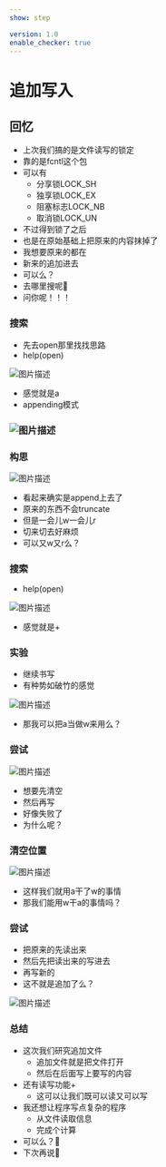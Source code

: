```yaml
---
show: step

version: 1.0
enable_checker: true
---
```


# 追加写入
## 回忆

- 上次我们搞的是文件读写的锁定
- 靠的是fcntl这个包
- 可以有
	- 分享锁LOCK_SH
	- 独享锁LOCK_EX
	- 阻塞标志LOCK_NB
	- 取消锁LOCK_UN
- 不过得到锁了之后
- 也是在原始基础上把原来的内容抹掉了
- 我想要原来的都在
- 新来的追加进去
- 可以么？
- 去哪里搜呢🤔
- 问你呢！！！

### 搜索
- 先去open那里找找思路
- help(open)

![图片描述](https://doc.shiyanlou.com/courses/uid1190679-20210826-1629975180837)

- 感觉就是a
- appending模式

### ![图片描述](https://doc.shiyanlou.com/courses/uid1190679-20210826-1629975158377)

### 构思

![图片描述](https://doc.shiyanlou.com/courses/uid1190679-20210826-1629975313736)

- 看起来确实是append上去了
- 原来的东西不会truncate
- 但是一会儿w一会儿r
- 切来切去好麻烦
- 可以又w又r么？

### 搜索

- help(open)

![图片描述](https://doc.shiyanlou.com/courses/uid1190679-20210826-1629975180837)

- 感觉就是+
 
### 实验

- 继续书写
- 有种势如破竹的感觉

![图片描述](https://doc.shiyanlou.com/courses/uid1190679-20210826-1629975528341)

- 那我可以把a当做w来用么？

### 尝试

![图片描述](https://doc.shiyanlou.com/courses/uid1190679-20210826-1629975611673)

- 想要先清空
- 然后再写
- 好像失败了
- 为什么呢？

### 清空位置
![图片描述](https://doc.shiyanlou.com/courses/uid1190679-20210826-1629975904653)

- 这样我们就用a干了w的事情
- 那我们能用w干a的事情吗？

### 尝试
- 把原来的先读出来
- 然后先把读出来的写进去
- 再写新的
- 这不就是追加了么？

![图片描述](https://doc.shiyanlou.com/courses/uid1190679-20210826-1629976164930)

### 总结 
- 这次我们研究追加文件
	- 追加文件就是把文件打开
	- 然后在后面写上要写的内容
- 还有读写功能+
	- 这可以让我们既可以读又可以写
- 我还想让程序写点复杂的程序
	- 从文件读取信息
	- 完成个计算
- 可以么？🤔
- 下次再说👋